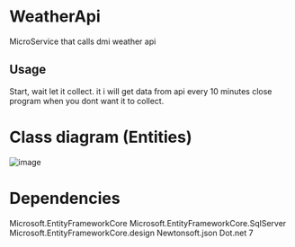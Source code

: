 # WeatherApi
MicroService that calls dmi weather api

## Usage
Start, wait let it collect.
it i will get data from api every 10 minutes
close program when you dont want it to collect.


# Class diagram (Entities)
![image](https://github.com/failbreak/WeatherApi/assets/69219123/dba96bc2-34f6-4cc8-9842-8dd03418ed68)

# Dependencies
Microsoft.EntityFrameworkCore
Microsoft.EntityFrameworkCore.SqlServer
Microsoft.EntityFrameworkCore.design
Newtonsoft.json
Dot.net 7
